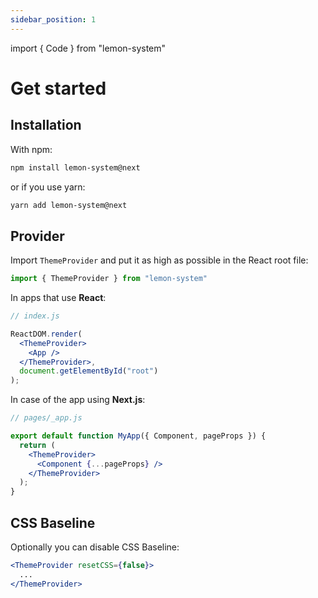 ```yaml
---
sidebar_position: 1
---
```


import { Code } from "lemon-system"

# Get started

## Installation

With npm:

```bash
npm install lemon-system@next
```

or if you use yarn:

```bash
yarn add lemon-system@next
```

## Provider

Import <Code>ThemeProvider</Code> and put it as high as possible in the React root file:

```jsx
import { ThemeProvider } from "lemon-system"
```

In apps that use **React**:

```jsx
// index.js

ReactDOM.render(
  <ThemeProvider>
    <App />
  </ThemeProvider>,
  document.getElementById("root")
);
```

In case of the app using **Next.js**:

```jsx
// pages/_app.js

export default function MyApp({ Component, pageProps }) {
  return (
    <ThemeProvider>
      <Component {...pageProps} />
    </ThemeProvider>
  );
}
```

## CSS Baseline

Optionally you can disable CSS Baseline:

```jsx
<ThemeProvider resetCSS={false}>
  ...
</ThemeProvider>
```